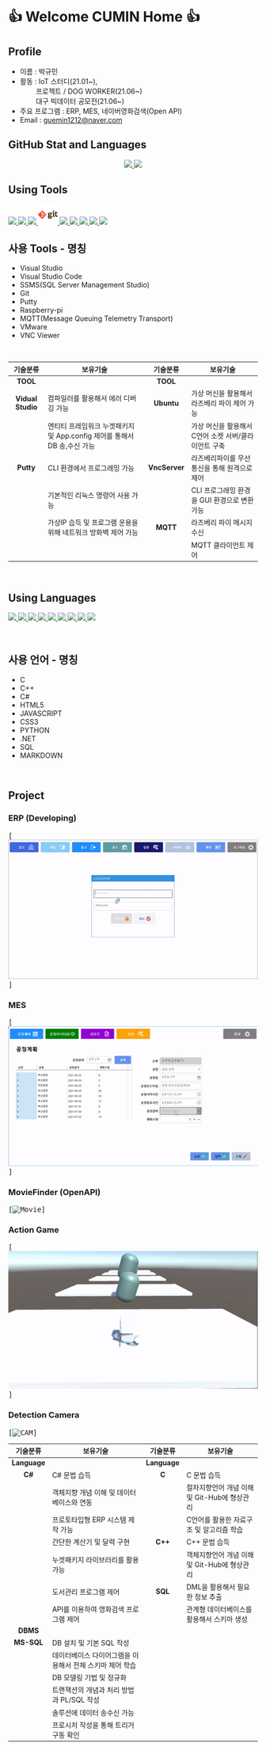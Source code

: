 # 👍 Welcome CUMIN Home 👍

## Profile
- 이름 : 박규민
- 활동 : IoT 스터디(21.01~),  
　　 프로젝트 / DOG WORKER(21.06~)  
　　 대구 빅데이터 공모전(21.06~)
- 주요 프로그램 : ERP, MES, 네이버영화검색(Open API) 
- Email : guemin1212@naver.com

## GitHub Stat and Languages
<p align='center'>
  <a href="https://github.com/guemin96">
    <img src="https://github-readme-stats.vercel.app/api?username=guemin96&theme=onedark&show_icons=true"/>
    <img src="https://github-readme-stats.vercel.app/api/top-langs/?username=guemin96&theme=onedark&layout=compact"/>
  </a>
</p>

## Using Tools
<p align='left'>
  <a href="https://github.com/guemin96">
    <img height="40" src="https://img.icons8.com/color/48/000000/visual-studio-2019.png">
    <img height="40" src="https://img.icons8.com/fluent/48/000000/visual-studio-code-2019.png">
    <img height="40" src="https://d1jnx9ba8s6j9r.cloudfront.net/blog/wp-content/uploads/2019/10/logo.png">
    <img height="40" src="https://github.com/Pythunder/explore/blob/80688e429a7d4ef2fca1e82350fe8e3517d3494d/topics/git/git.png">
    <img height="40" src="https://upload.wikimedia.org/wikipedia/commons/b/b6/PuTTY_icon_128px.png">
    <img height="40" src="https://img.icons8.com/color/48/000000/raspberry-pi.png">
    <img height="40" src="https://mosquitto.org/stickers/mosquitto-mono.png">
    <img height="40" src="https://img.icons8.com/fluent/48/000000/vmware-workstation-player.png">
    <img height="40" src="https://taiwebs.com/upload/icons/vnc-connect-enterprise220-220.png">
    
  </a>
</p>

## 사용 Tools - 명칭
- Visual Studio
- Visual Studio Code
- SSMS(SQL Server Management Studio)
- Git
- Putty
- Raspberry-pi
- MQTT(Message Queuing Telemetry Transport)
- VMware
- VNC Viewer

<br/>

| 기술분류 | 보유기술 | 기술분류 | 보유기술 |
|:---:|---|:---:|---|
| **TOOL** |  | **TOOL** | |
| **Vidual Studio** | 컴파일러를 활용해서 에러 디버깅 가능 | **Ubuntu** | 가상 머신을 활용해서 라즈베리 파이 제어 가능 |
|  | 엔티티 프레임워크 누겟패키지 및 App.config 제어를 통해서 DB 송,수신 가능 |  | 가상 머신을 활용해서 C언어 소켓 서버/클라이언트 구축 |
| **Putty** | CLI 환경에서 프로그래밍 가능 | **VncServer** | 라즈베리파이를 무선 통신을 통해 원격으로 제어 |
|  | 기본적인 리눅스 명령어 사용 가능 |  | CLI 프로그래밍 환경을 GUI 환경으로 변환 가능 |
|  | 가상IP 습득 및 프로그램 운용을 위해 네트워크 방화벽 제어 가능 | **MQTT** | 라즈베리 파이 메시지 수신 |
|  |  |  | MQTT 클라이언트 제어 |


<br/>


## Using Languages
<p align='left'>
  <a href="https://github.com/guemin96">
    <img src="https://img.shields.io/badge/C-00599C?style=for-the-badge&logo=c&logoColor=white"/>
  </a>
  <a href="#demo">
    <img src="https://img.shields.io/badge/HTML5-E34F26?style=for-the-badge&logo=html5&logoColor=white"/>
  </a>
  <a href="#demo">
    <img src="https://img.shields.io/badge/JavaScript-F7DF1E?style=for-the-badge&logo=javascript&logoColor=black"/>
  </a>
  <a href="#demo">
    <img src="https://img.shields.io/badge/C%23-239120?style=for-the-badge&logo=c-sharp&logoColor=white"/>
  </a>
  <a href="#demo">
    <img src="https://img.shields.io/badge/Python-3776AB?style=for-the-badge&logo=python&logoColor=white"/>
  </a>
  <a href="#demo">
    <img src="https://img.shields.io/badge/.NET-5C2D91?style=for-the-badge&logo=.net&logoColor=white"/>
  </a>
  <a href="#demo">
    <img src="https://img.shields.io/badge/CSS3-1572B6?style=for-the-badge&logo=css3&logoColor=white"/>
  </a>
  <a href="#demo">
    <img src="https://img.shields.io/badge/C%2B%2B-00599C?style=for-the-badge&logo=c%2B%2B&logoColor=white"/>
  </a>
  <a href="#demo">
    <img src="https://img.shields.io/badge/Markdown-000000?style=for-the-badge&logo=markdown&logoColor=white"/>
  </a>
</p>

<br/>

## 사용 언어 - 명칭
- C
- C++
- C#
- HTML5
- JAVASCRIPT
- CSS3
- PYTHON
- .NET
- SQL
- MARKDOWN

<br/>

## Project 
### ERP (Developing) </br>
<kbd>[![ERP](/Capture/ERP.gif "ERP")]</kbd> </br>
### MES </br>
<kbd>[![MRP](/Capture/MRP.gif "MRP")]</kbd> </br>
### MovieFinder (OpenAPI) </br>
<kbd>[![Movie](/Capture/openapi.gif "Movie")]</kbd> </br>
### Action Game </br>
<kbd>[![Action](/Capture/Unity.gif "Action")]</kbd> </br>

### Detection Camera
<kbd>[![CAM](/Capture/Cam_camera.gif "CAM")]</kbd> </br>



| 기술분류 | 보유기술 | 기술분류 | 보유기술 |
|:---:|---|:---:|---|
| **Language** |  |**Language** | |
| **C#** | C# 문법 습득 | **C** | C 문법 습득 |
|  | 객체지향 개념 이해 및 데이터베이스와 연동 |  | 절차지향언어 개념 이해 및 Git-Hub에 형상관리 |
|  | 프로토타입형 ERP 시스템 제작 가능 |  | C언어를 활용한 자료구조 및 알고리즘 학습 |
|  | 간단한 계산기 및 달력 구현 | **C++** | C++ 문법 습득  |
|  | 누겟패키지 라이브러리를 활용 가능 |  | 객체지향언어 개념 이해 및 Git-Hub에 형상관리 |
|  | 도서관리 프로그램 제어 | **SQL** | DML을 활용해서 필요한 정보 추출 |
|  |  API를 이용하여 영화검색 프로그램 제어 | | 관계형 데이터베이스를 활용해서 스키마 생성 |
| **DBMS** |  | | |
| **MS-SQL** | DB 설치 및 기본 SQL 작성  | | |
|  | 데이터베이스 다이어그램을 이용해서 전체 스키마 제어 학습 |  |  |
|  | DB 모델링 기법 및 정규화 |  |  |
|  | 트랜잭션의 개념과 처리 방법과 PL/SQL 작성 |
|  | 솔루션에 데이터 송수신 가능 |
|  | 프로시저 작성을 통해 트리거 구동 확인 |

